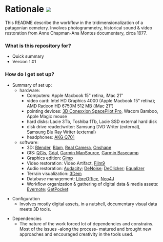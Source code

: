 # Rationale [![](https://img.shields.io/bitbucket/issues-raw/atlassian/python-bitbucket.svg?style=flat-square)]()

This README describe the workflow in the tridimensionalization of a patagonian cemetery. Involves photogrammetry, historical sound & video restoration from Anne Chapman-Ana Montes documentary, circa 1977.

### What is this repository for? ###

* Quick summary
* Version 1.01

### How do I get set up? ###

- Summary of set up: 
    - hardware: 
         * Computers: Apple Macbook 15" retina, iMac 21"
         * video card: Intel HD Graphics 4000 (Apple Macbook 15" retina); AMD Radeon HD 6750M 512 MB (iMac 21")
         * pointing devices: [3D Conexxion SpacePilot Pro](http://www.3dconnexion.com/?detectqt=false&id=30&_s=hc8ho5mtamobs9k82ktgqj7641), Wacom Bamboo, Apple Magic mouse 
         * hard disks: Lacie 3Tb, Toshiba 1Tb, Lacie SSD external hard disk
         * disk drive reader/writer: Samsung DVD Writer (external), Samsung Blu Ray Writer (external)
         * headphones: [AKG Q701](http://www.trustedreviews.com/akg-q701-review-sound-quality-page-2)
    * software: 
         * 3D: [Blender](http://blender.org/), [Blam](https://github.com/stuffmatic/blam), [Real Camera](http://www.3d-wolf.com/camera.html), [Onshape](http://onshape.com/)
         * GIS: [QGis](http://qgis.org/en/site/forusers/download.html#), [Gdal](http://download.osgeo.org/gdal), [Garmin MapSource](http://www8.garmin.com/support/download_details.jsp?id=209), [Garmin Basecamp](http://www8.garmin.com/support/download_details.jsp?id=4435)
         * Graphics edition: [Gimp](https://www.gimp.org/)
         * Video restoration: Video Artifact, [Film9](http://contact41766.wixsite.com/film9)
         * Audio restoration: [Audacity](http://www.audacityteam.org/); [DeNoise](http://www.clickrepair.net/noise/); [DeClicker](http://www.clickrepair.net/digital_audio/restore.html); [Equalizer](http://www.clickrepair.net/digital_audio/equalization.html)
         * Terrain visualization: [3Dem](http://www.hangsim.com/3dem/)
         * Database management: [LibreOffice](https://www.libreoffice.org/), [Neo4J](https://neo4j.com/)
         * Workflow organization & gathering of digital data & media assets: [Evernote](https://evernote.com/); [GetPocket](https://getpocket.com/)
* Configuration
     * Involves mostly digital assets, in a nutshell, documentary visual data meets 3D tools.
- Dependencies
    * The nature of the work forced lot of dependencies and constrains. Most of the issues -along the process- matured and brought new approaches and encouraged creativity in the tools used.